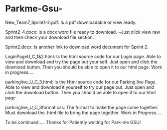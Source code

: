 # Parkme-Gsu-


New_Team7_Sprint1-2.pdf: Is a pdf downloadable or view ready. 

Sprint2-4.docx: Is a docx word file ready to download.
~Just click view raw and then check your download file section.

Sprint2.docx: Is another link to download word document for Sprint 2.


LoginPageU_C_1&2.html: Is the html source code for our Login page.
Able to view and download and try the page out your self. Just open and click the download button. 
Then you should be able to open it to our html page.
Work in progress....


parkinglive_U_C_3.html: Is the Html source code for our Parking live Page. Able to view and
download it yourself to try our page out. Just open and click the download button. 
Then you should be able to open it to our html page.

parkinglive_U_C_3format.css: The format to make the page come together. Must download the .html file to bring the page together.
Work in Progress....



To be continued.....
Thanks for Patiently waiting for Park-me GSU!

